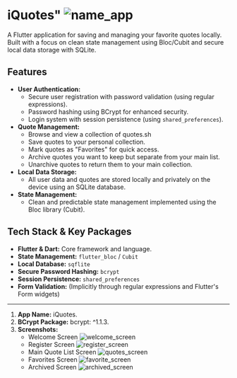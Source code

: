 # iQuotes" ![name_app](screenshots/iquotes_app.png)

A Flutter application for saving and managing your favorite quotes locally. Built with a focus on clean state management using Bloc/Cubit and secure local data storage with SQLite.

## Features

*   **User Authentication:**
    *   Secure user registration with password validation (using regular expressions).
    *   Password hashing using BCrypt for enhanced security.
    *   Login system with session persistence (using `shared_preferences`).
*   **Quote Management:**
    *   Browse and view a collection of quotes.sh
    *   Save quotes to your personal collection.
    *   Mark quotes as "Favorites" for quick access.
    *   Archive quotes you want to keep but separate from your main list.
    *   Unarchive quotes to return them to your main collection.
*   **Local Data Storage:**
    *   All user data and quotes are stored locally and privately on the device using an SQLite database.
*   **State Management:**
    *   Clean and predictable state management implemented using the Bloc library (Cubit).

## Tech Stack & Key Packages

*   **Flutter & Dart:** Core framework and language.
*   **State Management:** `flutter_bloc` / `Cubit`
*   **Local Database:** `sqflite`
*   **Secure Password Hashing:** `bcrypt`
*   **Session Persistence:** `shared_preferences`
*   **Form Validation:** (Implicitly through regular expressions and Flutter's Form widgets)

---


1.  **App Name:** iQuotes.
2.  **BCrypt Package:** bcrypt: ^1.1.3.
3.  **Screenshots:** 
    *   Welcome Screen ![welcome_screen](screenshots/Screenshot_welcome.png)
    *   Register Screen ![register_screen](screenshots/Screenshot_register.png)
    *   Main Quote List Screen ![quotes_screen](screenshots/Screenshot_iquotes.png)
    *   Favorites Screen ![favorite_screen](screenshots/Screenshot_favorites.png)
    *   Archived Screen ![archived_screen](screenshots/Screenshot_more.png)

